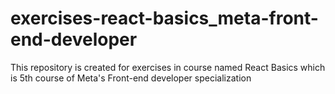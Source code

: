 # exercises-react-basics_meta-front-end-developer
This repository is created for exercises in course named React Basics which is 5th course of Meta's Front-end developer specialization
